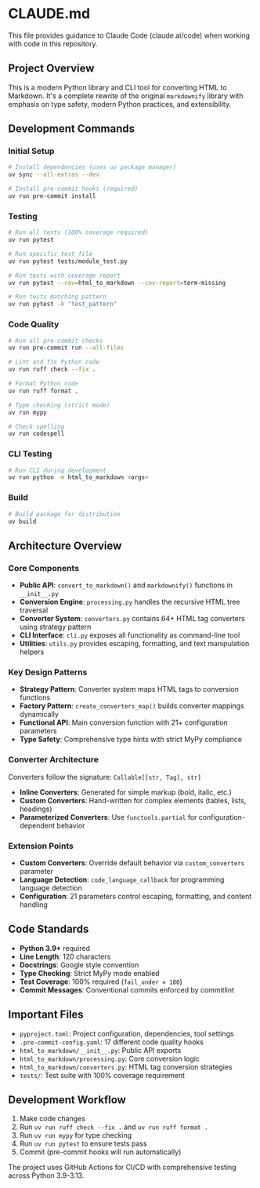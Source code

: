 # CLAUDE.md

This file provides guidance to Claude Code (claude.ai/code) when working with code in this repository.

## Project Overview

This is a modern Python library and CLI tool for converting HTML to Markdown. It's a complete rewrite of the original `markdownify` library with emphasis on type safety, modern Python practices, and extensibility.

## Development Commands

### Initial Setup

```bash
# Install dependencies (uses uv package manager)
uv sync --all-extras --dev

# Install pre-commit hooks (required)
uv run pre-commit install
```

### Testing

```bash
# Run all tests (100% coverage required)
uv run pytest

# Run specific test file
uv run pytest tests/module_test.py

# Run tests with coverage report
uv run pytest --cov=html_to_markdown --cov-report=term-missing

# Run tests matching pattern
uv run pytest -k "test_pattern"
```

### Code Quality

```bash
# Run all pre-commit checks
uv run pre-commit run --all-files

# Lint and fix Python code
uv run ruff check --fix .

# Format Python code
uv run ruff format .

# Type checking (strict mode)
uv run mypy

# Check spelling
uv run codespell
```

### CLI Testing

```bash
# Run CLI during development
uv run python -m html_to_markdown <args>
```

### Build

```bash
# Build package for distribution
uv build
```

## Architecture Overview

### Core Components

- **Public API**: `convert_to_markdown()` and `markdownify()` functions in `__init__.py`
- **Conversion Engine**: `processing.py` handles the recursive HTML tree traversal
- **Converter System**: `converters.py` contains 64+ HTML tag converters using strategy pattern
- **CLI Interface**: `cli.py` exposes all functionality as command-line tool
- **Utilities**: `utils.py` provides escaping, formatting, and text manipulation helpers

### Key Design Patterns

- **Strategy Pattern**: Converter system maps HTML tags to conversion functions
- **Factory Pattern**: `create_converters_map()` builds converter mappings dynamically
- **Functional API**: Main conversion function with 21+ configuration parameters
- **Type Safety**: Comprehensive type hints with strict MyPy compliance

### Converter Architecture

Converters follow the signature: `Callable[[str, Tag], str]`

- **Inline Converters**: Generated for simple markup (bold, italic, etc.)
- **Custom Converters**: Hand-written for complex elements (tables, lists, headings)
- **Parameterized Converters**: Use `functools.partial` for configuration-dependent behavior

### Extension Points

- **Custom Converters**: Override default behavior via `custom_converters` parameter
- **Language Detection**: `code_language_callback` for programming language detection
- **Configuration**: 21 parameters control escaping, formatting, and content handling

## Code Standards

- **Python 3.9+** required
- **Line Length**: 120 characters
- **Docstrings**: Google style convention
- **Type Checking**: Strict MyPy mode enabled
- **Test Coverage**: 100% required (`fail_under = 100`)
- **Commit Messages**: Conventional commits enforced by commitlint

## Important Files

- `pyproject.toml`: Project configuration, dependencies, tool settings
- `.pre-commit-config.yaml`: 17 different code quality hooks
- `html_to_markdown/__init__.py`: Public API exports
- `html_to_markdown/processing.py`: Core conversion logic
- `html_to_markdown/converters.py`: HTML tag conversion strategies
- `tests/`: Test suite with 100% coverage requirement

## Development Workflow

1. Make code changes
1. Run `uv run ruff check --fix .` and `uv run ruff format .`
1. Run `uv run mypy` for type checking
1. Run `uv run pytest` to ensure tests pass
1. Commit (pre-commit hooks will run automatically)

The project uses GitHub Actions for CI/CD with comprehensive testing across Python 3.9-3.13.
